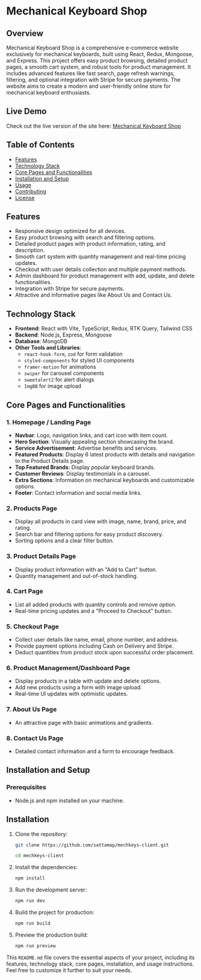 # Mechanical Keyboard Shop

## Overview

Mechanical Keyboard Shop is a comprehensive e-commerce website exclusively for mechanical keyboards, built using React, Redux, Mongoose, and Express. This project offers easy product browsing, detailed product pages, a smooth cart system, and robust tools for product management. It includes advanced features like fast search, page refresh warnings, filtering, and optional integration with Stripe for secure payments. The website aims to create a modern and user-friendly online store for mechanical keyboard enthusiasts.

## Live Demo
Check out the live version of the site here: [Mechanical Keyboard Shop](https://mechkeys.web.app/)

## Table of Contents

- [Features](#features)
- [Technology Stack](#technology-stack)
- [Core Pages and Functionalities](#core-pages-and-functionalities)
- [Installation and Setup](#installation-and-setup)
- [Usage](#usage)
- [Contributing](#contributing)
- [License](#license)

## Features

- Responsive design optimized for all devices.
- Easy product browsing with search and filtering options.
- Detailed product pages with product information, rating, and description.
- Smooth cart system with quantity management and real-time pricing updates.
- Checkout with user details collection and multiple payment methods.
- Admin dashboard for product management with add, update, and delete functionalities.
- Integration with Stripe for secure payments.
- Attractive and informative pages like About Us and Contact Us.

## Technology Stack

- **Frontend**: React with Vite, TypeScript, Redux, RTK Query, Tailwind CSS
- **Backend**: Node.js, Express, Mongoose
- **Database**: MongoDB
- **Other Tools and Libraries**:
  - `react-hook-form`, `zod` for form validation
  - `styled-components` for styled UI components
  - `framer-motion` for animations
  - `swiper` for carousel components
  - `sweetalert2` for alert dialogs
  - `ImgBB` for image upload

## Core Pages and Functionalities

### 1. Homepage / Landing Page
- **Navbar**: Logo, navigation links, and cart icon with item count.
- **Hero Section**: Visually appealing section showcasing the brand.
- **Service Advertisement**: Advertise benefits and services.
- **Featured Products**: Display 6 latest products with details and navigation to the Product Details page.
- **Top Featured Brands**: Display popular keyboard brands.
- **Customer Reviews**: Display testimonials in a carousel.
- **Extra Sections**: Information on mechanical keyboards and customizable options.
- **Footer**: Contact information and social media links.

### 2. Products Page
- Display all products in card view with image, name, brand, price, and rating.
- Search bar and filtering options for easy product discovery.
- Sorting options and a clear filter button.

### 3. Product Details Page
- Display product information with an "Add to Cart" button.
- Quantity management and out-of-stock handling.

### 4. Cart Page
- List all added products with quantity controls and remove option.
- Real-time pricing updates and a "Proceed to Checkout" button.

### 5. Checkout Page
- Collect user details like name, email, phone number, and address.
- Provide payment options including Cash on Delivery and Stripe.
- Deduct quantities from product stock upon successful order placement.

### 6. Product Management/Dashboard Page
- Display products in a table with update and delete options.
- Add new products using a form with image upload.
- Real-time UI updates with optimistic updates.

### 7. About Us Page
- An attractive page with basic animations and gradients.

### 8. Contact Us Page
- Detailed contact information and a form to encourage feedback.

## Installation and Setup

### Prerequisites
- Node.js and npm installed on your machine.

## Installation
1. Clone the repository:
    ```bash
    git clone https://github.com/sattamap/mechkeys-client.git

    cd mechkeys-client
    ```

2. Install the dependencies:
    ```bash
    npm install
    ```

3. Run the development server:
    ```bash
    npm run dev
    ```

4. Build the project for production:
    ```bash
    npm run build
    ```

5. Preview the production build:
    ```bash
    npm run preview
    ```

This `README.md` file covers the essential aspects of your project, including its features, technology stack, core pages, installation, and usage instructions. Feel free to customize it further to suit your needs.
